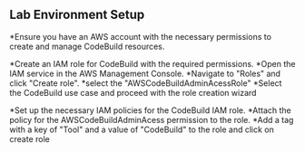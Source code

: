 ## Lab Environment Setup

*Ensure you have an AWS account with the necessary permissions to create and manage CodeBuild resources.

*Create an IAM role for CodeBuild with the required permissions.
*Open the IAM service in the AWS Management Console.
*Navigate to "Roles" and click "Create role".
*select the "AWSCodeBuildAdminAcessRole"
*Select the CodeBuild use case and proceed with the role creation wizard

*Set up the necessary IAM policies for the CodeBuild IAM role.
*Attach the policy for the AWSCodeBuildAdminAcess permission to the role.
*Add a tag with a key of "Tool" and a value of "CodeBuild" to the role and click on create role
